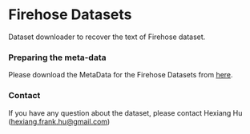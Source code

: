 # Firehose Datasets

Dataset downloader to recover the text of Firehose dataset.

### Preparing the meta-data

Please download the MetaData for the Firehose Datasets from [here](https://drive.google.com/drive/folders/17IfgC3DV2TkbiFeQjO8IBrnbV_4cAu2U?usp=sharing).

### Contact

If you have any question about the dataset, please contact Hexiang Hu (hexiang.frank.hu@gmail.com)
